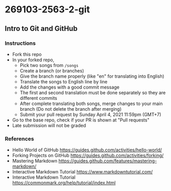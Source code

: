 # 269103-2563-2-git

## Intro to Git and GitHub
### Instructions
* Fork this repo
* In your forked repo,
  * Pick two songs from `/songs`
  * Create a branch (or branches)
  * Give the branch name properly (like "en" for translating into English)
  * Translate the songs to English line by line
  * Add the changes with a good commit message
  * The first and second translation must be done separately so they are different commits
  * After complete translating both songs, merge changes to your main branch (Do not delete the branch after merging)
  * Submit your pull request by Sunday April 4, 2021 11:59pm (GMT+7) 
* Go to the base repo, check if your PR is shown at "Pull requests"
* Late submission will not be graded

### References
* Hello World of GitHub https://guides.github.com/activities/hello-world/
* Forking Projects on GitHub https://guides.github.com/activities/forking/
* Mastering Markdown https://guides.github.com/features/mastering-markdown/
* Interactive Markdown Tutorial https://www.markdowntutorial.com/
* Interactive Markdown Tutorial https://commonmark.org/help/tutorial/index.html
